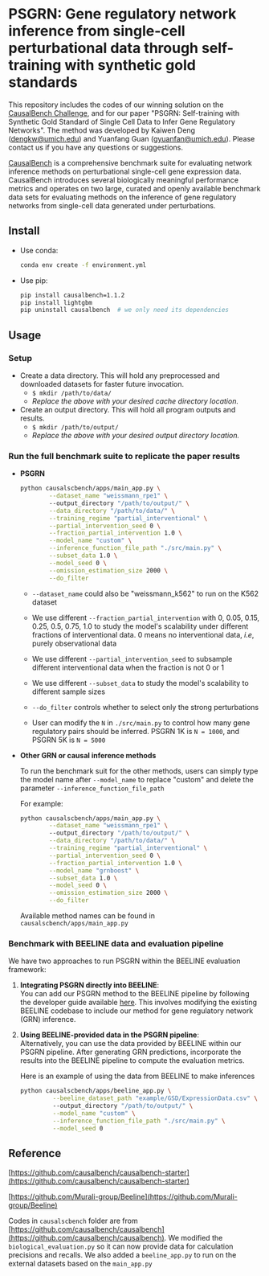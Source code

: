 # PSGRN: Gene regulatory network inference from single-cell perturbational data through self-training with synthetic gold standards

This repository includes the codes of our winning solution on the [CausalBench Challenge](https://www.gsk.ai/causalbench-challenge/), and for our paper "PSGRN: Self-training with Synthetic Gold Standard of Single Cell Data to Infer Gene Regulatory Networks". The method was developed by Kaiwen Deng ([dengkw@umich.edu](mailto:dengkw@umich.edu)) and Yuanfang Guan ([gyuanfan@umich.edu](mailto:gyuanfan@umich.edu)). Please contact us if you have any questions or suggestions.

[CausalBench](https://arxiv.org/abs/2210.17283) is a comprehensive benchmark suite for evaluating network inference methods on perturbational single-cell gene expression data. 
CausalBench introduces several biologically meaningful performance metrics and operates on two large, curated and openly available benchmark data sets for evaluating methods on the inference of gene regulatory networks from single-cell data generated under perturbations.

## Install

* Use conda:
    ```bash
    conda env create -f environment.yml
    ```

* Use pip:
    ```bash
    pip install causalbench=1.1.2
    pip install lightgbm
    pip uninstall causalbench  # we only need its dependencies 
    ```

## Usage

### Setup

- Create a data directory. This will hold any preprocessed and downloaded datasets for faster future invocation.
  - `$ mkdir /path/to/data/`
  - _Replace the above with your desired cache directory location._
- Create an output directory. This will hold all program outputs and results.
  - `$ mkdir /path/to/output/`
  - _Replace the above with your desired output directory location._


### Run the full benchmark suite to replicate the paper results

* **PSGRN**

    ```bash
    python causalscbench/apps/main_app.py \
            --dataset_name "weissmann_rpe1" \  
            --output_directory "/path/to/output/" \
            --data_directory "/path/to/data/" \
            --training_regime "partial_interventional" \
            --partial_intervention_seed 0 \
            --fraction_partial_intervention 1.0 \
            --model_name "custom" \
            --inference_function_file_path "./src/main.py" \
            --subset_data 1.0 \
            --model_seed 0 \
            --omission_estimation_size 2000 \
            --do_filter
    ```
    * `--dataset_name` could also be "weissmann_k562" to run on the K562 dataset

    * We use different `--fraction_partial_intervention` with 0, 0.05, 0.15, 0.25, 0.5, 0.75, 1.0 to study the model's scalability under different fractions of interventional data. 0 means no interventional data, *i.e*, purely observational data

    * We use different `--partial_intervention_seed` to subsample different interventional data when the fraction is not 0 or 1

    * We use different `--subset_data` to study the model's scalability to different sample sizes

    * `--do_filter` controls whether to select only the strong perturbations

    * User can modify the `N` in `./src/main.py` to control how many gene regulatory pairs should be inferred. PSGRN 1K is `N = 1000`, and PSGRN 5K is `N = 5000`

* **Other GRN or causal inference methods**

    To run the benchmark suit for the other methods, users can simply type the model name after `--model_name` to replace "custom" and delete the parameter `--inference_function_file_path`

    For example:
    ```bash
    python causalscbench/apps/main_app.py \
            --dataset_name "weissmann_rpe1" \  
            --output_directory "/path/to/output/" \
            --data_directory "/path/to/data/" \
            --training_regime "partial_interventional" \
            --partial_intervention_seed 0 \
            --fraction_partial_intervention 1.0 \
            --model_name "grnboost" \
            --subset_data 1.0 \
            --model_seed 0 \
            --omission_estimation_size 2000 \
            --do_filter
    ```
    Available method names can be found in `causalscbench/apps/main_app.py`

### Benchmark with BEELINE data and evaluation pipeline

We have two approaches to run PSGRN within the BEELINE evaluation framework:

1. **Integrating PSGRN directly into BEELINE**:  
   You can add our PSGRN method to the BEELINE pipeline by following the developer guide available [here](https://murali-group.github.io/Beeline/BEELINE.html#developer-guide). This involves modifying the existing BEELINE codebase to include our method for gene regulatory network (GRN) inference.

2. **Using BEELINE-provided data in the PSGRN pipeline**:  
   Alternatively, you can use the data provided by BEELINE within our PSGRN pipeline. After generating GRN predictions, incorporate the results into the BEELINE pipeline to compute the evaluation metrics.

   Here is an example of using the data from BEELINE to make inferences
   ```bash
   python causalscbench/apps/beeline_app.py \
            --beeline_dataset_path "example/GSD/ExpressionData.csv" \  
            --output_directory "/path/to/output/" \
            --model_name "custom" \
            --inference_function_file_path "./src/main.py" \
            --model_seed 0
   ```

## Reference
[https://github.com/causalbench/causalbench-starter](https://github.com/causalbench/causalbench-starter)

[https://github.com/Murali-group/Beeline](https://github.com/Murali-group/Beeline)

Codes in `causalscbench` folder are from [https://github.com/causalbench/causalbench](https://github.com/causalbench/causalbench). We modified the `biological_evaluation.py` so it can now provide data for calculation precisions and recalls. We also added a `beeline_app.py` to run on the external datasets based on the `main_app.py`
